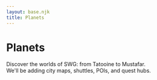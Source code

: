 ```yaml
---
layout: base.njk
title: Planets
---
```


# Planets

Discover the worlds of SWG: from Tatooine to Mustafar.  
We'll be adding city maps, shuttles, POIs, and quest hubs.
